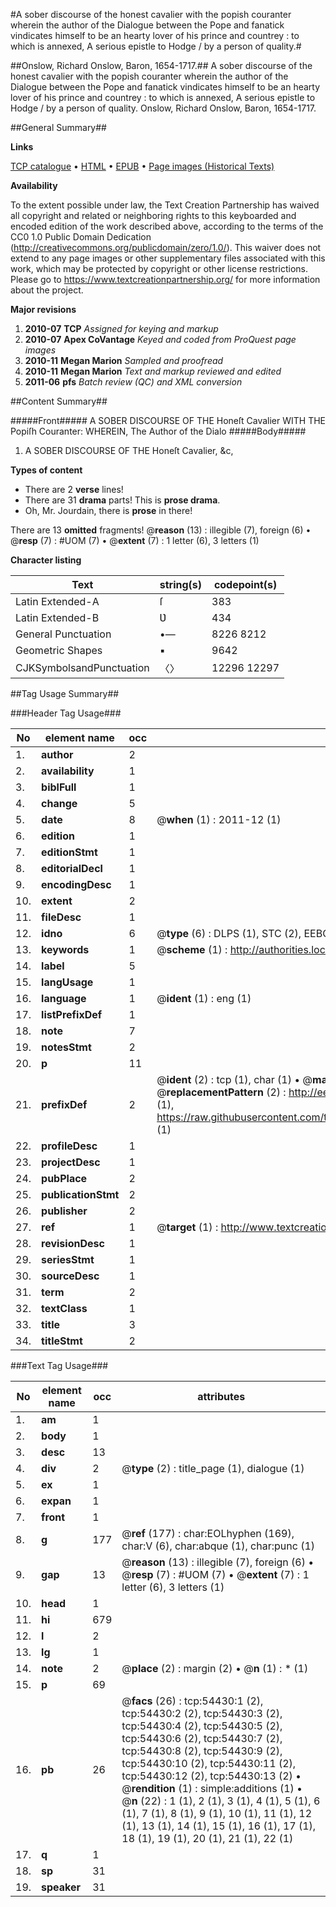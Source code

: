 #A sober discourse of the honest cavalier with the popish couranter wherein the author of the Dialogue between the Pope and fanatick vindicates himself to be an hearty lover of his prince and countrey : to which is annexed, A serious epistle to Hodge / by a person of quality.#

##Onslow, Richard Onslow, Baron, 1654-1717.##
A sober discourse of the honest cavalier with the popish couranter wherein the author of the Dialogue between the Pope and fanatick vindicates himself to be an hearty lover of his prince and countrey : to which is annexed, A serious epistle to Hodge / by a person of quality.
Onslow, Richard Onslow, Baron, 1654-1717.

##General Summary##

**Links**

[TCP catalogue](http://www.ota.ox.ac.uk/tcp/)  • 
[HTML](http://tei.it.ox.ac.uk/tcp/Texts-HTML/free/A53/A53381.html)  • 
[EPUB](http://tei.it.ox.ac.uk/tcp/Texts-EPUB/free/A53/A53381.epub) • 
[Page images (Historical Texts)](https://historicaltexts.jisc.ac.uk/eebo-12121200e)

**Availability**

To the extent possible under law, the Text Creation Partnership has waived all copyright and related or neighboring rights to this keyboarded and encoded edition of the work described above, according to the terms of the CC0 1.0 Public Domain Dedication (http://creativecommons.org/publicdomain/zero/1.0/). This waiver does not extend to any page images or other supplementary files associated with this work, which may be protected by copyright or other license restrictions. Please go to https://www.textcreationpartnership.org/ for more information about the project.

**Major revisions**

1. __2010-07__ __TCP__ *Assigned for keying and markup*
1. __2010-07__ __Apex CoVantage__ *Keyed and coded from ProQuest page images*
1. __2010-11__ __Megan Marion__ *Sampled and proofread*
1. __2010-11__ __Megan Marion__ *Text and markup reviewed and edited*
1. __2011-06__ __pfs__ *Batch review (QC) and XML conversion*

##Content Summary##

#####Front#####
A SOBER DISCOURSE OF THE Honeſt Cavalier WITH THE Popiſh Couranter: WHEREIN, The Author of the Dialo
#####Body#####

1. A SOBER DISCOURSE OF THE Honeſt Cavalier, &c,

**Types of content**

  * There are 2 **verse** lines!
  * There are 31 **drama** parts! This is **prose drama**.
  * Oh, Mr. Jourdain, there is **prose** in there!

There are 13 **omitted** fragments! 
 @__reason__ (13) : illegible (7), foreign (6)  •  @__resp__ (7) : #UOM (7)  •  @__extent__ (7) : 1 letter (6), 3 letters (1)

**Character listing**


|Text|string(s)|codepoint(s)|
|---|---|---|
|Latin Extended-A|ſ|383|
|Latin Extended-B|Ʋ|434|
|General Punctuation|•—|8226 8212|
|Geometric Shapes|▪|9642|
|CJKSymbolsandPunctuation|〈〉|12296 12297|

##Tag Usage Summary##

###Header Tag Usage###

|No|element name|occ|attributes|
|---|---|---|---|
|1.|__author__|2||
|2.|__availability__|1||
|3.|__biblFull__|1||
|4.|__change__|5||
|5.|__date__|8| @__when__ (1) : 2011-12 (1)|
|6.|__edition__|1||
|7.|__editionStmt__|1||
|8.|__editorialDecl__|1||
|9.|__encodingDesc__|1||
|10.|__extent__|2||
|11.|__fileDesc__|1||
|12.|__idno__|6| @__type__ (6) : DLPS (1), STC (2), EEBO-CITATION (1), OCLC (1), VID (1)|
|13.|__keywords__|1| @__scheme__ (1) : http://authorities.loc.gov/ (1)|
|14.|__label__|5||
|15.|__langUsage__|1||
|16.|__language__|1| @__ident__ (1) : eng (1)|
|17.|__listPrefixDef__|1||
|18.|__note__|7||
|19.|__notesStmt__|2||
|20.|__p__|11||
|21.|__prefixDef__|2| @__ident__ (2) : tcp (1), char (1)  •  @__matchPattern__ (2) : ([0-9\-]+):([0-9IVX]+) (1), (.+) (1)  •  @__replacementPattern__ (2) : http://eebo.chadwyck.com/downloadtiff?vid=$1&page=$2 (1), https://raw.githubusercontent.com/textcreationpartnership/Texts/master/tcpchars.xml#$1 (1)|
|22.|__profileDesc__|1||
|23.|__projectDesc__|1||
|24.|__pubPlace__|2||
|25.|__publicationStmt__|2||
|26.|__publisher__|2||
|27.|__ref__|1| @__target__ (1) : http://www.textcreationpartnership.org/docs/. (1)|
|28.|__revisionDesc__|1||
|29.|__seriesStmt__|1||
|30.|__sourceDesc__|1||
|31.|__term__|2||
|32.|__textClass__|1||
|33.|__title__|3||
|34.|__titleStmt__|2||


###Text Tag Usage###

|No|element name|occ|attributes|
|---|---|---|---|
|1.|__am__|1||
|2.|__body__|1||
|3.|__desc__|13||
|4.|__div__|2| @__type__ (2) : title_page (1), dialogue (1)|
|5.|__ex__|1||
|6.|__expan__|1||
|7.|__front__|1||
|8.|__g__|177| @__ref__ (177) : char:EOLhyphen (169), char:V (6), char:abque (1), char:punc (1)|
|9.|__gap__|13| @__reason__ (13) : illegible (7), foreign (6)  •  @__resp__ (7) : #UOM (7)  •  @__extent__ (7) : 1 letter (6), 3 letters (1)|
|10.|__head__|1||
|11.|__hi__|679||
|12.|__l__|2||
|13.|__lg__|1||
|14.|__note__|2| @__place__ (2) : margin (2)  •  @__n__ (1) : * (1)|
|15.|__p__|69||
|16.|__pb__|26| @__facs__ (26) : tcp:54430:1 (2), tcp:54430:2 (2), tcp:54430:3 (2), tcp:54430:4 (2), tcp:54430:5 (2), tcp:54430:6 (2), tcp:54430:7 (2), tcp:54430:8 (2), tcp:54430:9 (2), tcp:54430:10 (2), tcp:54430:11 (2), tcp:54430:12 (2), tcp:54430:13 (2)  •  @__rendition__ (1) : simple:additions (1)  •  @__n__ (22) : 1 (1), 2 (1), 3 (1), 4 (1), 5 (1), 6 (1), 7 (1), 8 (1), 9 (1), 10 (1), 11 (1), 12 (1), 13 (1), 14 (1), 15 (1), 16 (1), 17 (1), 18 (1), 19 (1), 20 (1), 21 (1), 22 (1)|
|17.|__q__|1||
|18.|__sp__|31||
|19.|__speaker__|31||
